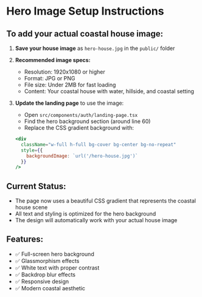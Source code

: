 # Hero Image Setup Instructions

## To add your actual coastal house image:

1. **Save your house image** as `hero-house.jpg` in the `public/` folder
2. **Recommended image specs:**
   - Resolution: 1920x1080 or higher
   - Format: JPG or PNG
   - File size: Under 2MB for fast loading
   - Content: Your coastal house with water, hillside, and coastal setting

3. **Update the landing page** to use the image:
   - Open `src/components/auth/landing-page.tsx`
   - Find the hero background section (around line 60)
   - Replace the CSS gradient background with:
   ```jsx
   <div 
     className="w-full h-full bg-cover bg-center bg-no-repeat"
     style={{
       backgroundImage: `url('/hero-house.jpg')`
     }}
   />
   ```

## Current Status:
- The page now uses a beautiful CSS gradient that represents the coastal house scene
- All text and styling is optimized for the hero background
- The design will automatically work with your actual house image

## Features:
- ✅ Full-screen hero background
- ✅ Glassmorphism effects
- ✅ White text with proper contrast
- ✅ Backdrop blur effects
- ✅ Responsive design
- ✅ Modern coastal aesthetic
